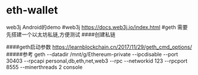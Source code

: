 # eth-wallet
web3j Android的demo
#web3j
https://docs.web3j.io/index.html
#geth
需要先搭建一个以太坊私链,方便测试
####创建私链

####geth启动参数
https://learnblockchain.cn/2017/11/29/geth_cmd_options/ 
#####参考
geth --datadir /mnt/g/Ethereum-private --ipcdisable --port 30403 --rpcapi personal,db,eth,net,web3 --rpc --networkid 123 --rpcport 8555 --minerthreads 2 console
